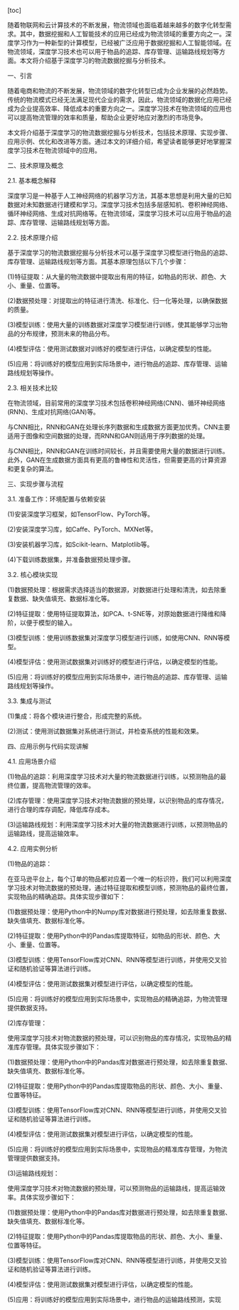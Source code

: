 
[toc]                    
                
                
随着物联网和云计算技术的不断发展，物流领域也面临着越来越多的数字化转型需求。其中，数据挖掘和人工智能技术的应用已经成为物流领域的重要方向之一。深度学习作为一种新型的计算模型，已经被广泛应用于数据挖掘和人工智能领域。在物流领域，深度学习技术也可以用于物品的追踪、库存管理、运输路线规划等方面。本文将介绍基于深度学习的物流数据挖掘与分析技术。

一、引言

随着电商和物流的不断发展，物流领域的数字化转型已成为企业发展的必然趋势。传统的物流模式已经无法满足现代企业的需求，因此，物流领域的数据化应用已经成为企业提高效率、降低成本的重要方向之一。深度学习技术在物流领域的应用也可以提高物流管理的效率和质量，帮助企业更好地应对激烈的市场竞争。

本文将介绍基于深度学习的物流数据挖掘与分析技术，包括技术原理、实现步骤、应用示例、优化和改进等方面。通过本文的详细介绍，希望读者能够更好地掌握深度学习技术在物流领域中的应用。

二、技术原理及概念

2.1. 基本概念解释

深度学习是一种基于人工神经网络的机器学习方法，其基本思想是利用大量的已知数据对未知数据进行建模和学习。深度学习技术包括多层感知机、卷积神经网络、循环神经网络、生成对抗网络等。在物流领域，深度学习技术可以应用于物品的追踪、库存管理、运输路线规划等方面。

2.2. 技术原理介绍

基于深度学习的物流数据挖掘与分析技术可以基于深度学习模型进行物品的追踪、库存管理、运输路线规划等方面。其基本原理包括以下几个步骤：

(1)特征提取：从大量的物流数据中提取出有用的特征，如物品的形状、颜色、大小、重量、位置等。

(2)数据预处理：对提取出的特征进行清洗、标准化、归一化等处理，以确保数据的质量。

(3)模型训练：使用大量的训练数据对深度学习模型进行训练，使其能够学习出物品的分布规律，预测未来的物品分布。

(4)模型评估：使用测试数据对训练好的模型进行评估，以确定模型的性能。

(5)应用：将训练好的模型应用到实际场景中，进行物品的追踪、库存管理、运输路线规划等操作。

2.3. 相关技术比较

在物流领域，目前常用的深度学习技术包括卷积神经网络(CNN)、循环神经网络(RNN)、生成对抗网络(GAN)等。

与CNN相比，RNN和GAN在处理长序列数据和生成数据方面更加优秀。CNN主要适用于图像和空间数据的处理，而RNN和GAN则适用于序列数据的处理。

与CNN相比，RNN和GAN在训练时间较长，并且需要使用大量的数据进行训练。此外，GAN在生成数据方面具有更高的鲁棒性和灵活性，但需要更高的计算资源和更复杂的算法。

三、实现步骤与流程

3.1. 准备工作：环境配置与依赖安装

(1)安装深度学习框架，如TensorFlow、PyTorch等。

(2)安装深度学习库，如Caffe、PyTorch、MXNet等。

(3)安装机器学习库，如Scikit-learn、Matplotlib等。

(4)下载训练数据集，并准备数据预处理步骤。

3.2. 核心模块实现

(1)数据预处理：根据需求选择适当的数据源，对数据进行处理和清洗，如去除重复数据、缺失值填充、数据标准化等。

(2)特征提取：使用特征提取算法，如PCA、t-SNE等，对原始数据进行降维和降阶，以便于模型的输入。

(3)模型训练：使用训练数据集对深度学习模型进行训练，如使用CNN、RNN等模型。

(4)模型评估：使用测试数据集对训练好的模型进行评估，以确定模型的性能。

(5)应用：将训练好的模型应用到实际场景中，进行物品的追踪、库存管理、运输路线规划等操作。

3.3. 集成与测试

(1)集成：将各个模块进行整合，形成完整的系统。

(2)测试：使用测试数据集对系统进行测试，并检查系统的性能和效果。

四、应用示例与代码实现讲解

4.1. 应用场景介绍

(1)物品的追踪：利用深度学习技术对大量的物流数据进行训练，以预测物品的最终位置，提高物流管理的效率。

(2)库存管理：使用深度学习技术对物流数据的预处理，以识别物品的库存情况，进行合理的库存调配，降低库存成本。

(3)运输路线规划：利用深度学习技术对大量的物流数据进行训练，以预测物品的运输路线，提高运输效率。

4.2. 应用实例分析

(1)物品的追踪：

在亚马逊平台上，每个订单的物品都对应着一个唯一的标识符，我们可以利用深度学习技术对物流数据的预处理，通过特征提取和模型训练，预测物品的最终位置，实现物品的精确追踪。具体实现步骤如下：

(1)数据预处理：使用Python中的Numpy库对数据进行预处理，如去除重复数据、缺失值填充、数据标准化等。

(2)特征提取：使用Python中的Pandas库提取特征，如物品的形状、颜色、大小、重量、位置等。

(3)模型训练：使用TensorFlow库对CNN、RNN等模型进行训练，并使用交叉验证和随机验证等算法进行训练。

(4)模型评估：使用测试数据集对模型进行评估，以确定模型的性能。

(5)应用：将训练好的模型应用到实际场景中，实现物品的精确追踪，为物流管理提供数据支持。

(2)库存管理：

使用深度学习技术对物流数据的预处理，可以识别物品的库存情况，实现物品的精准库存管理。具体实现步骤如下：

(1)数据预处理：使用Python中的Pandas库对数据进行预处理，如去除重复数据、缺失值填充、数据标准化等。

(2)特征提取：使用Python中的Pandas库提取物品的形状、颜色、大小、重量、位置等特征。

(3)模型训练：使用TensorFlow库对CNN、RNN等模型进行训练，并使用交叉验证和随机验证等算法进行训练。

(4)模型评估：使用测试数据集对模型进行评估，以确定模型的性能。

(5)应用：将训练好的模型应用到实际场景中，实现物品的精准库存管理，为物流管理提供数据支持。

(3)运输路线规划：

使用深度学习技术对物流数据的预处理，可以预测物品的运输路线，提高运输效率。具体实现步骤如下：

(1)数据预处理：使用Python中的Pandas库对数据进行预处理，如去除重复数据、缺失值填充、数据标准化等。

(2)特征提取：使用Python中的Pandas库提取物品的形状、颜色、大小、重量、位置等特征。

(3)模型训练：使用TensorFlow库对CNN、RNN等模型进行训练，并使用交叉验证和随机验证等算法进行训练。

(4)模型评估：使用测试数据集对模型进行评估，以确定模型的性能。

(5)应用：将训练好的模型应用到实际场景中，进行物品的运输路线预测，实现

